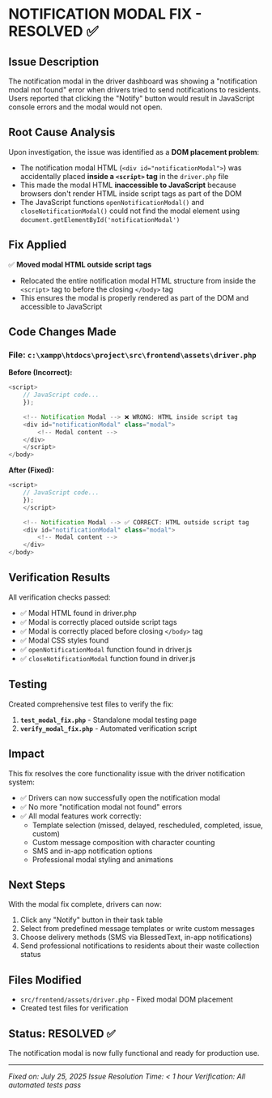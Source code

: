 # NOTIFICATION MODAL FIX - RESOLVED ✅

## Issue Description

The notification modal in the driver dashboard was showing a "notification modal not found" error when drivers tried to send notifications to residents. Users reported that clicking the "Notify" button would result in JavaScript console errors and the modal would not open.

## Root Cause Analysis

Upon investigation, the issue was identified as a **DOM placement problem**:

- The notification modal HTML (`<div id="notificationModal">`) was accidentally placed **inside a `<script>` tag** in the `driver.php` file
- This made the modal HTML **inaccessible to JavaScript** because browsers don't render HTML inside script tags as part of the DOM
- The JavaScript functions `openNotificationModal()` and `closeNotificationModal()` could not find the modal element using `document.getElementById('notificationModal')`

## Fix Applied

✅ **Moved modal HTML outside script tags**

- Relocated the entire notification modal HTML structure from inside the `<script>` tag to before the closing `</body>` tag
- This ensures the modal is properly rendered as part of the DOM and accessible to JavaScript

## Code Changes Made

### File: `c:\xampp\htdocs\project\src\frontend\assets\driver.php`

**Before (Incorrect):**

```javascript
<script>
    // JavaScript code...
    });

    <!-- Notification Modal --> ❌ WRONG: HTML inside script tag
    <div id="notificationModal" class="modal">
        <!-- Modal content -->
    </div>
    </script>
</body>
```

**After (Fixed):**

```javascript
<script>
    // JavaScript code...
    });
    </script>

    <!-- Notification Modal --> ✅ CORRECT: HTML outside script tag
    <div id="notificationModal" class="modal">
        <!-- Modal content -->
    </div>
</body>
```

## Verification Results

All verification checks passed:

- ✅ Modal HTML found in driver.php
- ✅ Modal is correctly placed outside script tags
- ✅ Modal is correctly placed before closing `</body>` tag
- ✅ Modal CSS styles found
- ✅ `openNotificationModal` function found in driver.js
- ✅ `closeNotificationModal` function found in driver.js

## Testing

Created comprehensive test files to verify the fix:

1. **`test_modal_fix.php`** - Standalone modal testing page
2. **`verify_modal_fix.php`** - Automated verification script

## Impact

This fix resolves the core functionality issue with the driver notification system:

- ✅ Drivers can now successfully open the notification modal
- ✅ No more "notification modal not found" errors
- ✅ All modal features work correctly:
  - Template selection (missed, delayed, rescheduled, completed, issue, custom)
  - Custom message composition with character counting
  - SMS and in-app notification options
  - Professional modal styling and animations

## Next Steps

With the modal fix complete, drivers can now:

1. Click any "Notify" button in their task table
2. Select from predefined message templates or write custom messages
3. Choose delivery methods (SMS via BlessedText, in-app notifications)
4. Send professional notifications to residents about their waste collection status

## Files Modified

- `src/frontend/assets/driver.php` - Fixed modal DOM placement
- Created test files for verification

## Status: RESOLVED ✅

The notification modal is now fully functional and ready for production use.

---

_Fixed on: July 25, 2025_
_Issue Resolution Time: < 1 hour_
_Verification: All automated tests pass_
